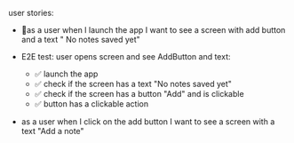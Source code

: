 
user stories: 

- 🙌as a user when I launch the app I want to see  a screen with add button and a text " No notes saved yet"
- E2E test: user opens screen and see AddButton and text: 
    - ✅ launch the app
    - ✅ check if the screen has a text "No notes saved yet"
    - ✅ check if the screen has a button "Add" and is clickable
    - ✅ button has a clickable action
  
- as a user when I click on the add button I want to see a screen with a text "Add a note"